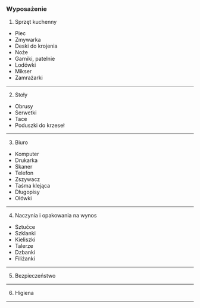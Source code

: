 ### Wyposażenie

1. Sprzęt kuchenny
  - Piec
  - Zmywarka
  - Deski do krojenia
  - Noże
  - Garniki, patelnie
  - Lodówki
  - Mikser
  - Zamrażarki
---

2. Stoły
  - Obrusy
  - Serwetki
  - Tace
  - Poduszki do krzeseł
---

3. Biuro
- Komputer
- Drukarka
- Skaner
- Telefon
- Zszywacz
- Taśma klejąca
- Długopisy
- Ołówki
---

4. Naczynia i opakowania na wynos
  - Sztućce
  - Szklanki
  - Kieliszki
  - Talerze
  - Dzbanki
  - Filiżanki
---

5. Bezpieczeństwo
---

6. Higiena
---

